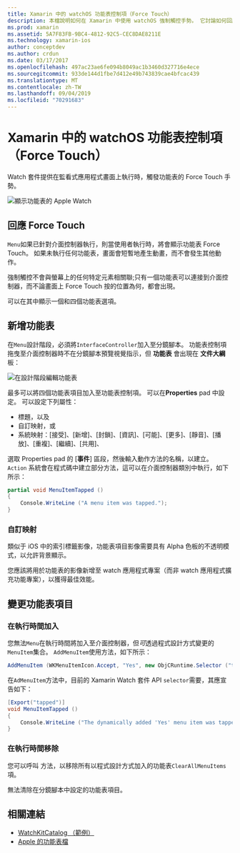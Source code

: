 ```yaml
---
title: Xamarin 中的 watchOS 功能表控制項（Force Touch）
description: 本檔說明如何在 Xamarin 中使用 watchOS 強制觸控手勢。 它討論如何回應強制觸控、如何新增功能表，以及變更功能表項目。
ms.prod: xamarin
ms.assetid: 5A7F83FB-9BC4-4812-92C5-CEC8DAE8211E
ms.technology: xamarin-ios
author: conceptdev
ms.author: crdun
ms.date: 03/17/2017
ms.openlocfilehash: 497ac23ae6fe094b8049ac1b3460d327716e4ece
ms.sourcegitcommit: 933de144d1fbe7d412e49b743839cae4bfcac439
ms.translationtype: MT
ms.contentlocale: zh-TW
ms.lasthandoff: 09/04/2019
ms.locfileid: "70291683"
---
```

# <a name="watchos-menu-control-force-touch-in-xamarin"></a>Xamarin 中的 watchOS 功能表控制項（Force Touch）

Watch 套件提供在監看式應用程式畫面上執行時，觸發功能表的 Force Touch 手勢。

![](menu-images/menu.png "顯示功能表的 Apple Watch")
<!-- watch image courtesy of http://infinitapps.com/bezel/ -->

## <a name="responding-to-force-touch"></a>回應 Force Touch

`Menu`如果已針對介面控制器執行，則當使用者執行時，將會顯示功能表 Force Touch。 如果未執行任何功能表，畫面會短暫地產生動畫，而不會發生其他動作。

強制觸控不會與螢幕上的任何特定元素相關聯;只有一個功能表可以連接到介面控制器，而不論畫面上 Force Touch 按的位置為何，都會出現。

可以在其中顯示一個和四個功能表選項。


## <a name="adding-a-menu"></a>新增功能表

在`Menu`設計階段，必須將`InterfaceController`加入至分鏡腳本。 功能表控制項拖曳至介面控制器時不在分鏡腳本預覽視覺指示，但 **功能表** 會出現在 **文件大綱** 板：

![](menu-images/menu-action.png "在設計階段編輯功能表")

最多可以將四個功能表項目加入至功能表控制項。 可以在**Properties** pad 中設定。 可以設定下列屬性：

- 標題，以及
- 自訂映射，或
- 系統映射：[接受]、[新增]、[封鎖]、[資訊]、[可能]、[更多]、[靜音]、[播放]、[重複]、[繼續]、[共用]、

選取 Properties pad 的 [**事件**] 區段，然後輸入動作方法的名稱，以建立。 `Action` 系統會在程式碼中建立部分方法，這可以在介面控制器類別中執行，如下所示：

```csharp
partial void MenuItemTapped ()
{
    Console.WriteLine ("A menu item was tapped.");
}
```

### <a name="custom-images"></a>自訂映射

類似于 iOS 中的索引標籤影像，功能表項目影像需要具有 Alpha 色板的不透明模式，以允許背景顯示。

您應該將用於功能表的影像新增至 watch 應用程式專案（而非 watch 應用程式擴充功能專案），以獲得最佳效能。


## <a name="changing-the-menu-items"></a>變更功能表項目

<!--
### Design Time Items

Menu items added the storyboard can be shown and hidden programmatically.
-->

### <a name="adding-at-runtime"></a>在執行時間加入

您無法`Menu`在執行時間將加入至介面控制器，但*可*透過程式設計方式變更的`MenuItem`集合。
`AddMenuItem`使用方法，如下所示：

```csharp
AddMenuItem (WKMenuItemIcon.Accept, "Yes", new ObjCRuntime.Selector ("tapped"));
```

在`AdMenuItem`方法中，目前的 Xamarin Watch 套件 API `selector`需要，其應宣告如下：

```csharp
[Export("tapped")]
void MenuItemTapped ()
{
    Console.WriteLine ("The dynamically added 'Yes' menu item was tapped.");
}
```

### <a name="removing-at-runtime"></a>在執行時間移除

您可以呼叫 方法，以移除所有以程式設計方式加入的功能表`ClearAllMenuItems`項。

無法清除在分鏡腳本中設定的功能表項目。



## <a name="related-links"></a>相關連結

- [WatchKitCatalog （範例）](https://docs.microsoft.com/samples/xamarin/ios-samples/watchos-watchkitcatalog)
- [Apple 的功能表檔](https://developer.apple.com/library/prerelease/ios/documentation/General/Conceptual/WatchKitProgrammingGuide/Menus.html)
